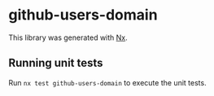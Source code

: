 # github-users-domain

This library was generated with [Nx](https://nx.dev).

## Running unit tests

Run `nx test github-users-domain` to execute the unit tests.
